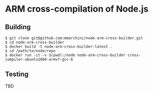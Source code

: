 # ARM cross-compilation of Node.js

## Building

```console
$ git clone git@github.com:mmarchini/node-arm-cross-builder.git
$ cd node-arm-cross-builder
$ docker build -t node-arm-cross-builder:latest .
$ cd /path/to/node/repo
$ docker run -it -v $(pwd):/node node-arm-cross-builder cross-compiler-ubuntu1804-armv7-gcc-6
```

## Testing

TBD
